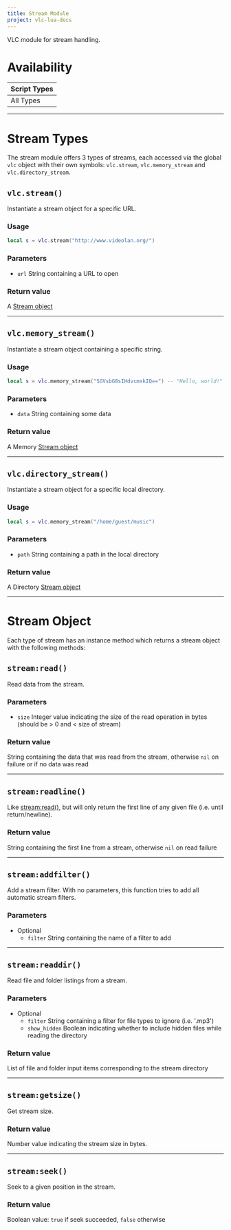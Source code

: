 ```yaml
---
title: Stream Module
project: vlc-lua-docs
---
```

VLC module for stream handling.

# Availability

| Script Types |
| ------------ |
| All Types |

----
# Stream Types
The stream module offers 3 types of streams, each accessed via the global `vlc` object with their own symbols: `vlc.stream`, `vlc.memory_stream` and `vlc.directory_stream`.


## `vlc.stream()`
Instantiate a stream object for a specific URL.

### Usage
```lua
local s = vlc.stream("http://www.videolan.org/")
```

### Parameters
- `url` String containing a URL to open

### Return value
A [Stream object](#stream-object)

----
## `vlc.memory_stream()`
Instantiate a stream object containing a specific string.

### Usage
```lua
local s = vlc.memory_stream("SGVsbG8sIHdvcmxkIQ==") -- "Hello, world!"
```

### Parameters
- `data` String containing some data

### Return value
A Memory [Stream object](#stream-object)

----
## `vlc.directory_stream()`
Instantiate a stream object for a specific local directory.

### Usage
```lua
local s = vlc.memory_stream("/home/guest/music")
```

### Parameters
- `path` String containing a path in the local directory

### Return value
A Directory [Stream object](#stream-object)

----
# Stream Object
Each type of stream has an instance method which returns a stream object with the following methods:


## `stream:read()`
Read data from the stream.

### Parameters
- `size` Integer value indicating the size of the read operation in bytes (should be > 0 and < size of stream)

### Return value
String containing the data that was read from the stream, otherwise `nil` on failure or if no data was read

----
## `stream:readline()`
Like [stream:read()](#streamread), but will only return the first line of any given file (i.e. until return/newline).

### Return value
String containing the first line from a stream, otherwise `nil` on read failure

----
## `stream:addfilter()`
Add a stream filter. With no parameters, this function tries to add all automatic stream filters.

### Parameters
- Optional
	- `filter` String containing the name of a filter to add

----
## `stream:readdir()`
Read file and folder listings from a stream.

### Parameters
- Optional
	- `filter` String containing a filter for file types to ignore (i.e. '.mp3')
	- `show_hidden` Boolean indicating whether to include hidden files while reading the directory

### Return value
List of file and folder input items corresponding to the stream directory

----
## `stream:getsize()`
Get stream size.

### Return value
Number value indicating the stream size in bytes.

----
## `stream:seek()`
Seek to a given position in the stream.

### Return value
Boolean value: `true` if seek succeeded, `false` otherwise